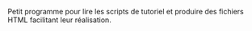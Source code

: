 Petit programme pour lire les scripts de tutoriel et produire des fichiers HTML facilitant leur réalisation.